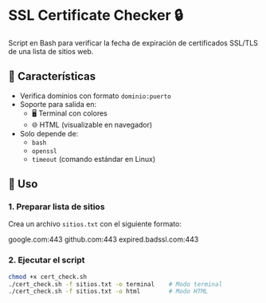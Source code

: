 # SSL Certificate Checker 🔒

Script en Bash para verificar la fecha de expiración de certificados SSL/TLS de una lista de sitios web.

## 📌 Características

- Verifica dominios con formato `dominio:puerto`
- Soporte para salida en:
  - 🖥 Terminal con colores
  - 🌐 HTML (visualizable en navegador)
- Solo depende de:
  - `bash`
  - `openssl`
  - `timeout` (comando estándar en Linux)

## 🚀 Uso

### 1. Preparar lista de sitios

Crea un archivo `sitios.txt` con el siguiente formato:

google.com:443
github.com:443
expired.badssl.com:443

### 2. Ejecutar el script

```bash
chmod +x cert_check.sh
./cert_check.sh -f sitios.txt -o terminal    # Modo terminal
./cert_check.sh -f sitios.txt -o html        # Modo HTML


